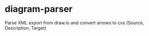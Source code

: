 # diagram-parser
 Parse XML export from draw.io and convert arrows to cvs (Source, Description, Target)
